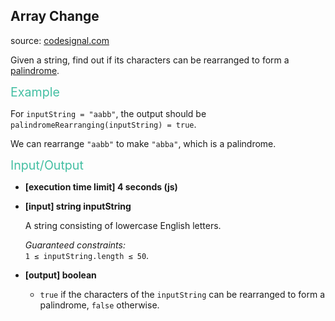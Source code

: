 <h2>Array Change</h2>
<p>source: <a href="https://www.codesignal.com/">codesignal.com</a>
<div><p>Given a string, find out if its characters can be rearranged to form a <a href="keyword://palindrome" target="_blank">palindrome</a>.</p>
<p><span style="color:#44BFA3;font-size:1.4em">Example</span></p>
<p>For <code>inputString = "aabb"</code>, the output should be<br>
<code>palindromeRearranging(inputString) = true</code>.</p>
<p>We can rearrange <code>"aabb"</code> to make <code>"abba"</code>, which is a palindrome.</p>
<p><span style="color:#44BFA3;font-size:1.4em">Input/Output</span></p>
<ul>
<li>
<p><strong>[execution time limit] 4 seconds (js)</strong></p>
</li>
<li>
<p><strong>[input] string inputString</strong></p>
<p>A string consisting of lowercase English letters.</p>
<p><em>Guaranteed constraints:</em><br>
<code>1 ≤ inputString.length ≤ 50</code>.</p>
</li>
<li>
<p><strong>[output] boolean</strong></p>
<ul>
<li><code>true</code> if the characters of the <code>inputString</code> can be rearranged to form a palindrome, <code>false</code> otherwise.</li>
</ul>
</li>
</ul>
</div>